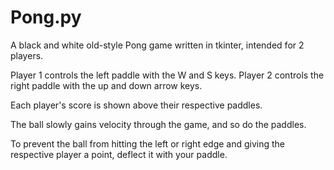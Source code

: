 # Pong.py
A black and white old-style Pong game written in tkinter, intended for 2 players.

Player 1 controls the left paddle with the W and S keys.
Player 2 controls the right paddle with the up and down arrow keys.

Each player's score is shown above their respective paddles.

The ball slowly gains velocity through the game, and so do the paddles.

To prevent the ball from hitting the left or right edge and giving the respective player a point, deflect it with your paddle.

